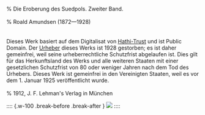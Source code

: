 ﻿% Die Eroberung des Suedpols. Zweiter Band.<br /><br />
% Roald Amundsen (1872—1928)<br /><br />
  <br/>Dieses Werk basiert auf dem Digitalisat von [Hathi-Trust](https://babel.hathitrust.org/cgi/pt?id=msu.31293106015153&view=1up&seq=9) und ist Public Domain.
  Der [Urheber](https://de.wikipedia.org/wiki/Roald_Amundsen) dieses Werks ist 1928 gestorben; es ist daher gemeinfrei,
  weil seine urheberrechtliche Schutzfrist abgelaufen ist.
  Dies gilt für das Herkunftsland des Werks und alle weiteren Staaten mit einer
  gesetzlichen Schutzfrist von 80 oder weniger Jahren nach dem Tod des Urhebers.
  Dieses Werk ist gemeinfrei in den Vereinigten Staaten, weil es vor dem 1. Januar 1925 veröffentlicht wurde.<br /><br />
% 1912, J. F. Lehman's Verlag in München	

:::: {.w-100 .break-before .break-after }
![](cover1.jpg "")
::::
